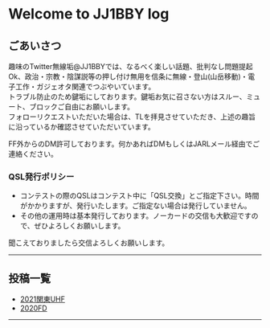 # Welcome to JJ1BBY log

## ごあいさつ

趣味のTwitter無線垢@JJ1BBYでは、なるべく楽しい話題、批判なし問題提起Ok、政治・宗教・陰謀説等の押し付け無用を信条に無線・登山(山岳移動)・電子工作・ガジェオタ関連でつぶやいています。  
トラブル防止のため鍵垢にしております。鍵垢お気に召さない方はスルー、ミュート、ブロックご自由にお願いします。  
フォローリクエストいただいた場合は、TLを拝見させていただき、上述の趣旨に沿っているか確認させていただいています。  

FF外からのDM許可しております。何かあればDMもしくはJARLメール経由でご連絡ください。  

### QSL発行ポリシー
  
- コンテストの際のQSLはコンテスト中に「QSL交換」とご指定下さい。時間がかかりますが、発行いたします。ご指定ない場合は発行していません。
- その他の運用時は基本発行しております。ノーカードの交信も大歓迎ですので、ぜひよろしくお願いします。  
  
聞こえておりましたら交信よろしくお願いします。  


----
## 投稿一覧

- [2021関東UHF](/posts/2021KantoUHF.md/)
- [2020FD](/posts/2020FD.md)

----
